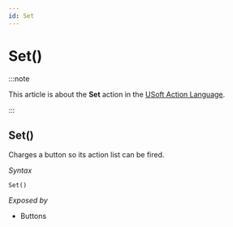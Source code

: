```yaml
---
id: Set
---
```


# Set()




:::note

This article is about the **Set** action in the [USoft Action Language](/Task_flow/Action_Language_reference/USoft_Action_Language.md).

:::

## **Set()**

Charges a button so its action list can be fired.

*Syntax*

```
Set()
```

*Exposed by*

- Buttons
